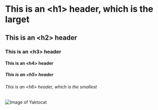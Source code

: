 # This is an \<h1\> header, which is the larget
## This is an \<h2\> header
### This is an \<h3\> header
#### This is an \<h4\> header
##### This is an \<h5\> header
###### This is an \<h6\> header, which is the smallest

![Image of Yaktocat](https://octodex.github.com/images/yaktocat.png)
